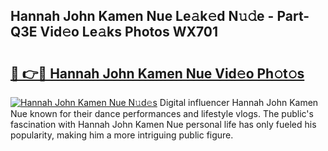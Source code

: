 ## Hannah John Kamen Nue Le𝚊k𝚎d N𝚞𝚍e - Part-Q3E Vid𝚎o Le𝚊ks Photos WX701

# <h2><a href="http://fb92am.evod.top/?m=Hannah+John+Kamen+Nue">🔗 👉🔴 Hannah John Kamen Nue Vid𝚎o Ph𝚘t𝚘s</a></h2>

[![Hannah John Kamen Nue N𝚞d𝚎s](https://i.imgur.com/8V9OHl7.gif)](http://fb92am.evod.top/?m=Hannah+John+Kamen+Nue)
Digital influencer Hannah John Kamen Nue known for their dance performances and lifestyle vlogs. The public's fascination with Hannah John Kamen Nue personal life has only fueled his popularity, making him a more intriguing public figure. 

